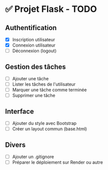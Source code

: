 # ✅ Projet Flask - TODO

## Authentification
- [x] Inscription utilisateur
- [x] Connexion utilisateur
- [ ] Déconnexion (logout)

## Gestion des tâches
- [ ] Ajouter une tâche
- [ ] Lister les tâches de l'utilisateur
- [ ] Marquer une tâche comme terminée
- [ ] Supprimer une tâche

## Interface
- [ ] Ajouter du style avec Bootstrap
- [ ] Créer un layout commun (base.html)

## Divers
- [ ] Ajouter un .gitignore
- [ ] Préparer le déploiement sur Render ou autre
